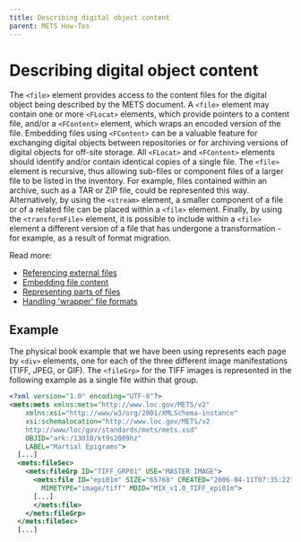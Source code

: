 ```yaml
---
title: Describing digital object content
parent: METS How-Tos
---
```

# Describing digital object content

The `<file>` element provides access to the content files for the digital object being described by the METS document. A `<file>` element may contain one or more `<FLocat>` elements, which provide pointers to a content file, and/or a `<FContent>` element, which wraps an encoded version of the file. Embedding files using `<FContent>` can be a valuable feature for exchanging digital objects between repositories or for archiving versions of digital objects for off-site storage. All `<FLocat>` and `<FContent>` elements should identify and/or contain identical copies of a single file. The `<file>` element is recursive, thus allowing sub-files or component files of a larger file to be listed in the inventory. For example, files contained within an archive, such as a TAR or ZIP file, could be represented this way. Alternatively, by using the `<stream>` element, a smaller component of a file or of a related file can be placed within a `<file>` element. Finally, by using the `<transformFile>` element, it is possible to include within a `<file>` element a different version of a file that has undergone a transformation - for example, as a result of format migration.

Read more:

* [Referencing external files](FLocat.md)
* [Embedding file content](FContent.md)
* [Representing parts of files](stream.md)
* [Handling 'wrapper' file formats](transformFile.md)
## Example

The physical book example that we have been using represents each page by `<div>` elements, one for each of the three different image manifestations (TIFF, JPEG, or GIF). The `<fileGrp>` for the TIFF images is represented in the following example as a single file within that group.

```xml
<?xml version="1.0" encoding="UTF-8"?>
<mets:mets xmlns:mets="http://www.loc.gov/METS/v2"
    xmlns:xsi="http://www/w3/org/2001/XMLSchema-instance"
    xsi:schemalocation="http://www.loc.gov/METS/v2
    http://www/loc/gov/standards/mets/mets.xsd"
    OBJID="ark:/13010/kt9s2009hz"
    LABEL="Martial Epigrams">
  [...]
  <mets:fileSec>
    <mets:fileGrp ID="TIFF_GRP01" USE="MASTER IMAGE">
      <mets:file ID="epi01m" SIZE="65768" CREATED="2006-04-11T07:35:22"
        MIMETYPE="image/tiff" MDID="MIX_v1.0_TIFF_epi01m">
      [...]
      </mets:file>
    </mets:fileGrp>
  </mets:fileSec>
  [...]
```
